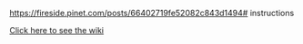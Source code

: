 https://fireside.pinet.com/posts/66402719fe52082c843d1494# instructions

[Click here to see the wiki](https://github.com/pi-node/instructions/wiki)
